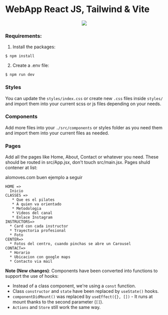 # WebApp React JS, Tailwind & Vite


<p align="center">
<img src="https://blog.logrocket.com/wp-content/uploads/2022/06/setting-up-dev-environment-react-vite-tailwind.png" />
</p>


### Requirements:

1. Install the packages:
```
$ npm install
```
2. Create a .env file:
```
$ npm run dev
```

### Styles
You can update the `styles/index.css` or create new `.css` files inside `styles/` and import them into your current scss or js files depending on your needs.

### Components
Add more files into your `./src/components` or styles folder as you need them and import them into your current files as needed.

### Pages
Add all the pages like Home, About, Contact or whatever you need. These should be routed in src/App.jsx, don't touch src/main.jsx. Pages shuld contener at list:

alomoves.com buen ejemplo a seguir

```
HOME =>
  Inicio                  
CLASSES =>
   * Que es el pilates  
   * A quien va orientado 
   * Metodologia  
   * Videos del canal   
   * Enlace Instagram
INSTRUCTORS=> 
  * Card con cada instructor 
  * Trayectoria profesional  
  * Foto
CENTER=> 
  * Fotos del centro, cuando pinchas se abre un Carousel
CONTACT=> 
  * Horario  
  * Ubicacion con google maps  
  * Contacto via mail
```             
               

**Note (New changes)**: Components have been converted into functions to support the use of hooks:
* Instead of a class component, we're using a `const` function.
* Class `constructor` and `state` have been replaced by `useState()` hooks.
* `componentDidMount()` was replaced by `useEffect({}, [])` - It runs at mount thanks to the second parameter (`[]`).
* `Actions` and `Store` still work the same way.
